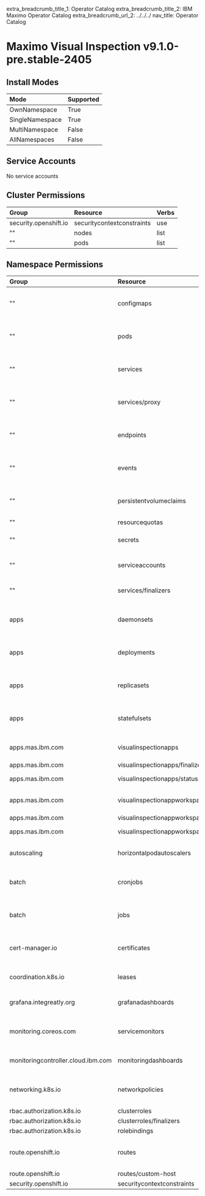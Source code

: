extra_breadcrumb_title_1: Operator Catalog
extra_breadcrumb_title_2: IBM Maximo Operator Catalog
extra_breadcrumb_url_2: ../../../
nav_title: Operator Catalog

Maximo Visual Inspection v9.1.0-pre.stable-2405
================================================================================

Install Modes
--------------------------------------------------------------------------------
| Mode                 | Supported |
| :------------------- | :-------- |
| OwnNamespace         | True      |
| SingleNamespace      | True      |
| MultiNamespace       | False     |
| AllNamespaces        | False     |

Service Accounts
--------------------------------------------------------------------------------
No service accounts

Cluster Permissions
--------------------------------------------------------------------------------
| Group                                    | Resource                                 | Verbs                                                                            |
| :--------------------------------------- | :--------------------------------------- | :------------------------------------------------------------------------------- |
| security.openshift.io                    | securitycontextconstraints               | use                                                                              |
| ""                                       | nodes                                    | list                                                                             |
| ""                                       | pods                                     | list                                                                             |

Namespace Permissions
--------------------------------------------------------------------------------
| Group                                    | Resource                                 | Verbs                                                                            |
| :--------------------------------------- | :--------------------------------------- | :------------------------------------------------------------------------------- |
| ""                                       | configmaps                               | create, delete, deletecollection, get, list, patch, update, watch                |
| ""                                       | pods                                     | create, delete, deletecollection, get, list, patch, update, watch                |
| ""                                       | services                                 | create, delete, deletecollection, get, list, patch, update, watch                |
| ""                                       | services/proxy                           | create, delete, deletecollection, get, list, patch, update, watch                |
| ""                                       | endpoints                                | create, delete, deletecollection, get, list, patch, update, watch                |
| ""                                       | events                                   | create, delete, deletecollection, get, list, patch, update, watch                |
| ""                                       | persistentvolumeclaims                   | create, delete, deletecollection, get, list, patch, update, watch                |
| ""                                       | resourcequotas                           | get, list, watch                                                                 |
| ""                                       | secrets                                  | create, delete, get, list, patch, update, watch                                  |
| ""                                       | serviceaccounts                          | create, delete, get, list, patch, update, watch                                  |
| ""                                       | services/finalizers                      | create, delete, get, list, patch, update, watch                                  |
| apps                                     | daemonsets                               | create, delete, deletecollection, get, list, patch, update, watch                |
| apps                                     | deployments                              | create, delete, deletecollection, get, list, patch, update, watch                |
| apps                                     | replicasets                              | create, delete, deletecollection, get, list, patch, update, watch                |
| apps                                     | statefulsets                             | create, delete, deletecollection, get, list, patch, update, watch                |
| apps.mas.ibm.com                         | visualinspectionapps                     | create, delete, get, list, patch, update, watch                                  |
| apps.mas.ibm.com                         | visualinspectionapps/finalizers          | update                                                                           |
| apps.mas.ibm.com                         | visualinspectionapps/status              | get, patch, update                                                               |
| apps.mas.ibm.com                         | visualinspectionappworkspaces            | create, delete, get, list, patch, update, watch                                  |
| apps.mas.ibm.com                         | visualinspectionappworkspaces/finalizers | update                                                                           |
| apps.mas.ibm.com                         | visualinspectionappworkspaces/status     | get, patch, update                                                               |
| autoscaling                              | horizontalpodautoscalers                 | create, delete, get, list, patch, update, watch                                  |
| batch                                    | cronjobs                                 | create, delete, deletecollection, get, list, patch, update, watch                |
| batch                                    | jobs                                     | create, delete, deletecollection, get, list, patch, update, watch                |
| cert-manager.io                          | certificates                             | create, delete, deletecollection, get, list, patch, update, watch                |
| coordination.k8s.io                      | leases                                   | create, delete, get, list, patch, update, watch                                  |
| grafana.integreatly.org                  | grafanadashboards                        | create, delete, get, list, patch, update, watch                                  |
| monitoring.coreos.com                    | servicemonitors                          | create, delete, deletecollection, get, list, patch, update, watch                |
| monitoringcontroller.cloud.ibm.com       | monitoringdashboards                     | create, delete, get, list, patch, update, watch                                  |
| networking.k8s.io                        | networkpolicies                          | create, delete, deletecollection, get, list, patch, update, watch                |
| rbac.authorization.k8s.io                | clusterroles                             | '*'                                                                              |
| rbac.authorization.k8s.io                | clusterroles/finalizers                  | '*'                                                                              |
| rbac.authorization.k8s.io                | rolebindings                             | '*'                                                                              |
| route.openshift.io                       | routes                                   | create, delete, deletecollection, get, list, patch, update, watch                |
| route.openshift.io                       | routes/custom-host                       | create                                                                           |
| security.openshift.io                    | securitycontextconstraints               | use                                                                              |
